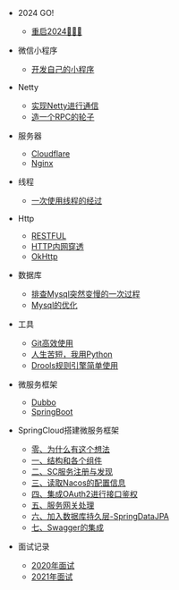 - 2024 GO!

  - [重启2024🥇🥇🥇](2024/again_1.md)
  
- 微信小程序

    - [开发自己的小程序](miniprogram/create-myself's-wechatminiprogram.md)

- Netty

    - [实现Netty进行通信](netty/use-java-create-netty-communication.md)
    - [造一个RPC的轮子](netty/netty-rpc.md)

- 服务器

    - [Cloudflare](network/cloudflare.md)
    - [Nginx](network/nginx.md)

- 线程

    - [一次使用线程的经过](thread/easy-use-java's-thread.md)

- Http

    - [RESTFUL](java/restful.md)
    - [HTTP内网穿透](network/nat.md)
    - [OkHttp](java/okhttp.md)

- 数据库

    - [排查Mysql突然变慢的一次过程](db/mysql-cpu-hight.md)
    - [Mysql的优化](db/mysql_20200311.md)

- 工具

    - [Git高效使用](git/gituse.md)
    - [人生苦短，我用Python](python/the-first-python.md)
    - [Drools规则引擎简单使用](drools/use-drools-note.md)

- 微服务框架

    - [Dubbo](microservice/dubbo.md)
    - [SpringBoot](microservice/springboot.md)
  
- SpringCloud搭建微服务框架

    - [零、为什么有这个想法](squid/preface.md)
    - [一、结构和各个组件](squid/squid-1-project.md)
    - [二、SC服务注册与发现](squid/squid-2.1-sc-server.md)
    - [三、读取Nacos的配置信息](squid/squid-2.2-sc-config.md)
    - [四、集成OAuth2进行接口鉴权](squid/squid-3-oauth.md)
    - [五、服务网关处理](squid/squid-4-gateway.md)
    - [六、加入数据库持久层-SpringDataJPA](squid/squid-5.1-jpa.md)
    - [七、Swagger的集成](squid/squid-7-swagger.md)

- 面试记录

    - [2020年面试](interview/interview2020.md)
    - [2021年面试](interview/interview2021.md)
